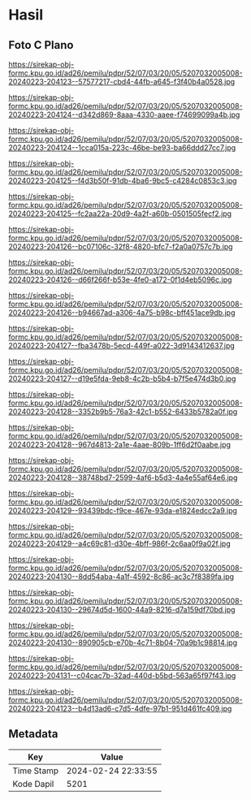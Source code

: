 # Hasil

## Foto C Plano

https://sirekap-obj-formc.kpu.go.id/ad26/pemilu/pdpr/52/07/03/20/05/5207032005008-20240223-204123--57577217-cbd4-44fb-a645-f3f40b4a0528.jpg

https://sirekap-obj-formc.kpu.go.id/ad26/pemilu/pdpr/52/07/03/20/05/5207032005008-20240223-204124--d342d869-8aaa-4330-aaee-f74699099a4b.jpg

https://sirekap-obj-formc.kpu.go.id/ad26/pemilu/pdpr/52/07/03/20/05/5207032005008-20240223-204124--1cca015a-223c-46be-be93-ba66ddd27cc7.jpg

https://sirekap-obj-formc.kpu.go.id/ad26/pemilu/pdpr/52/07/03/20/05/5207032005008-20240223-204125--f4d3b50f-91db-4ba6-9bc5-c4284c0853c3.jpg

https://sirekap-obj-formc.kpu.go.id/ad26/pemilu/pdpr/52/07/03/20/05/5207032005008-20240223-204125--fc2aa22a-20d9-4a2f-a60b-0501505fecf2.jpg

https://sirekap-obj-formc.kpu.go.id/ad26/pemilu/pdpr/52/07/03/20/05/5207032005008-20240223-204126--bc07106c-32f8-4820-bfc7-f2a0a0757c7b.jpg

https://sirekap-obj-formc.kpu.go.id/ad26/pemilu/pdpr/52/07/03/20/05/5207032005008-20240223-204126--d66f266f-b53e-4fe0-a172-0f1d4eb5096c.jpg

https://sirekap-obj-formc.kpu.go.id/ad26/pemilu/pdpr/52/07/03/20/05/5207032005008-20240223-204126--b94667ad-a306-4a75-b98c-bff451ace9db.jpg

https://sirekap-obj-formc.kpu.go.id/ad26/pemilu/pdpr/52/07/03/20/05/5207032005008-20240223-204127--fba3478b-5ecd-449f-a022-3d9143412637.jpg

https://sirekap-obj-formc.kpu.go.id/ad26/pemilu/pdpr/52/07/03/20/05/5207032005008-20240223-204127--d19e5fda-9eb8-4c2b-b5b4-b7f5e474d3b0.jpg

https://sirekap-obj-formc.kpu.go.id/ad26/pemilu/pdpr/52/07/03/20/05/5207032005008-20240223-204128--3352b9b5-76a3-42c1-b552-6433b5782a0f.jpg

https://sirekap-obj-formc.kpu.go.id/ad26/pemilu/pdpr/52/07/03/20/05/5207032005008-20240223-204128--967d4813-2a1e-4aae-809b-1ff6d2f0aabe.jpg

https://sirekap-obj-formc.kpu.go.id/ad26/pemilu/pdpr/52/07/03/20/05/5207032005008-20240223-204128--38748bd7-2599-4af6-b5d3-4a4e55af64e6.jpg

https://sirekap-obj-formc.kpu.go.id/ad26/pemilu/pdpr/52/07/03/20/05/5207032005008-20240223-204129--93439bdc-f9ce-467e-93da-e1824edcc2a9.jpg

https://sirekap-obj-formc.kpu.go.id/ad26/pemilu/pdpr/52/07/03/20/05/5207032005008-20240223-204129--a4c69c81-d30e-4bff-986f-2c6aa0f9a02f.jpg

https://sirekap-obj-formc.kpu.go.id/ad26/pemilu/pdpr/52/07/03/20/05/5207032005008-20240223-204130--8dd54aba-4a1f-4592-8c86-ac3c7f8389fa.jpg

https://sirekap-obj-formc.kpu.go.id/ad26/pemilu/pdpr/52/07/03/20/05/5207032005008-20240223-204130--29674d5d-1600-44a9-8216-d7a159df70bd.jpg

https://sirekap-obj-formc.kpu.go.id/ad26/pemilu/pdpr/52/07/03/20/05/5207032005008-20240223-204130--890905cb-e70b-4c71-8b04-70a9b1c98814.jpg

https://sirekap-obj-formc.kpu.go.id/ad26/pemilu/pdpr/52/07/03/20/05/5207032005008-20240223-204131--c04cac7b-32ad-440d-b5bd-563a65f97f43.jpg

https://sirekap-obj-formc.kpu.go.id/ad26/pemilu/pdpr/52/07/03/20/05/5207032005008-20240223-204123--b4d13ad6-c7d5-4dfe-97b1-951d461fc409.jpg


## Metadata

| Key        | Value               |
| ---------- | ------------------- |
| Time Stamp | 2024-02-24 22:33:55 |
| Kode Dapil | 5201                |



